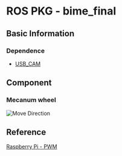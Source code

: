 # ROS PKG - bime_final
## Basic Information
### Dependence
* [USB_CAM](https://index.ros.org/p/usb_cam/github-ros-drivers-usb_cam/)

## Component
### Mecanum wheel
![Move Direction](https://user-images.githubusercontent.com/11520473/205495126-5cff45d6-f18e-455f-a3ef-0987e93e8ad0.png)

## Reference
[Raspberry Pi - PWM](https://sourceforge.net/p/raspberry-gpio-python/wiki/PWM/)
